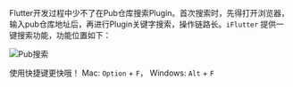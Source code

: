 Flutter开发过程中少不了在Pub仓库搜索Plugin。首次搜索时，先得打开浏览器，输入pub仓库地址后，再进行Plugin关键字搜索，操作链路长。`iFlutter` 提供一键搜索功能，功能位置如下：

![Pub搜索](https://cdn.jsdelivr.net/gh/YangLang116/iFlutter/doc/configs/pub_search.png)

使用快捷键更快哦！ Mac: `Option` + `F`， Windows: `Alt` + `F`
